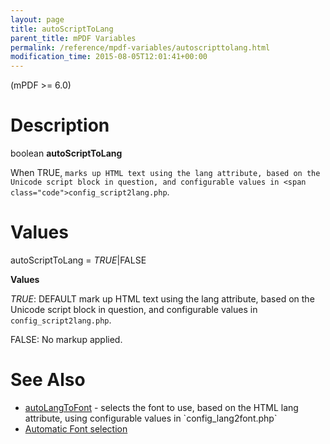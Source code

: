 ```yaml
---
layout: page
title: autoScriptToLang
parent_title: mPDF Variables
permalink: /reference/mpdf-variables/autoscripttolang.html
modification_time: 2015-08-05T12:01:41+00:00
---
```


<div>
<div>
<div>

(mPDF >= 6.0)

# Description

boolean **autoScriptToLang**

When <span class="smallblock">TRUE</span>, `marks up HTML text using the lang attribute, based on the Unicode script block in question, and configurable values in <span class="code">config_script2lang.php`.</span>

# Values

<span class="parameter">autoScriptToLang</span> = *<span class="smallblock">TRUE</span>*|<span class="smallblock">FALSE</span>

**Values**

*<span class="smallblock">TRUE</span>*: <span class="smallblock">DEFAULT</span> mark up HTML text using the lang attribute, based on the Unicode script block in question, and configurable values in `config_script2lang.php`.

<span class="smallblock">FALSE</span>: No markup applied.

# See Also

<ul>
<li class="manual_boxlist"><a href="{{ "/reference/mpdf-variables/autolangtofont.html" | prepend: site.baseurl }}">autoLangToFont</a> - selects the font to use, based on the HTML lang attribute, using configurable values in `config_lang2font.php`</li>
<li class="manual_boxlist"><a href="{{ "/fonts-languages/automatic-font-selection.html" | prepend: site.baseurl }}">Automatic Font selection</a> </li>
</ul>

</div>
</div>
</div>
